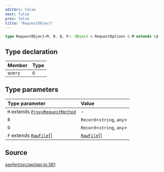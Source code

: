 ```yaml
---
editUrl: false
next: false
prev: false
title: "RequestObject"
---
```


```ts
type RequestObject<M, B, Q, F>: Object & RequestOptions & M extends \${Get}\ ? unknown : Object;
```

## Type declaration

| Member | Type |
| :------ | :------ |
| `query` | `Q` |

## Type parameters

| Type parameter | Value |
| :------ | :------ |
| `M` extends [`ProxyRequestMethod`](/api/enumerations/proxyrequestmethod/) | - |
| `B` | `Record`\<`string`, `any`\> |
| `Q` | `Record`\<`string`, `any`\> |
| `F` extends [`RawFile`](/api/interfaces/rawfile/)[] | [`RawFile`](/api/interfaces/rawfile/)[] |

## Source

[seyfert/src/api/api.ts:381](https://github.com/potoland/potocuit/blob/fe122a1/src/api/api.ts#L381)
